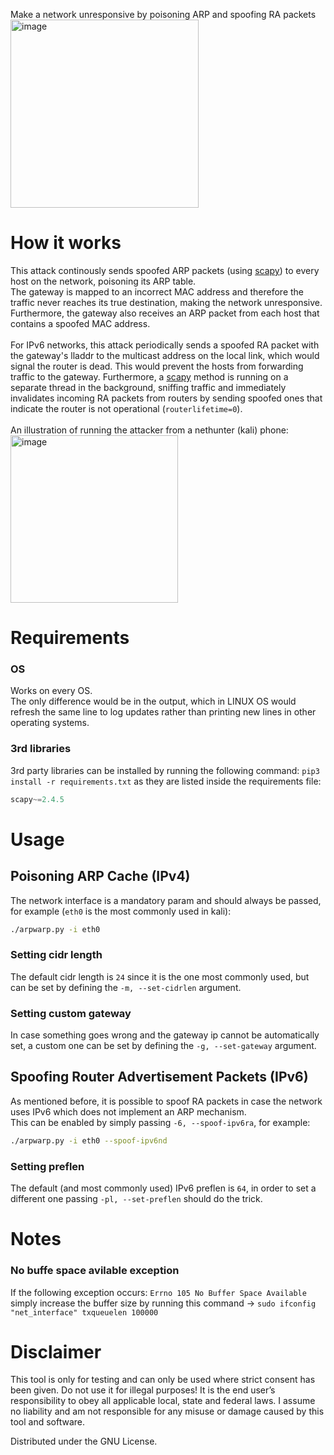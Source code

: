 Make a network unresponsive by poisoning ARP and spoofing RA packets </br>
<img width="301" alt="image" src="https://user-images.githubusercontent.com/59119926/184553797-ad7050a9-6455-45d1-b00f-b1ae5c90e8aa.png">


# How it works
This attack continously sends spoofed ARP packets (using [scapy](https://github.com/secdev/scapy)) to every host on the network, poisoning its ARP table. </br>
The gateway is mapped to an incorrect MAC address and therefore the traffic never reaches its true destination, making the network unresponsive. </br>
Furthermore, the gateway also receives an ARP packet from each host that contains a spoofed MAC address.
</br></br>
For IPv6 networks, this attack periodically sends a spoofed RA packet with the gateway's lladdr to the multicast address on the local link, which would signal the router is dead. This would prevent the hosts from forwarding traffic to the gateway. Furthermore, a [scapy](https://github.com/secdev/scapy) method is running on a separate thread in the background, sniffing traffic and immediately invalidates incoming RA packets from routers by sending spoofed ones that indicate the router is not operational (`routerlifetime=0`). </br></br>
An illustration of running the attacker from a nethunter (kali) phone: <br>
<img width="268" alt="image" src="https://user-images.githubusercontent.com/59119926/184556919-e8b286b4-6207-4c13-b791-5ec2744927c1.png">


# Requirements
### OS
Works on every OS. </br>
The only difference would be in the output, which in LINUX OS would refresh the same line to log updates rather than printing new lines in other operating systems.

### 3rd libraries
3rd party libraries can be installed by running the following command: `pip3 install -r requirements.txt` as they are listed inside the requirements file:
```python
scapy~=2.4.5
```
# Usage

## Poisoning ARP Cache (IPv4)

The network interface is a mandatory param and should always be passed, for example (`eth0` is the most commonly used in kali): 
```bash
./arpwarp.py -i eth0
```

### Setting cidr length
The default cidr length is `24` since it is the one most commonly used, but can be set by defining the `-m, --set-cidrlen` argument.

### Setting custom gateway
In case something goes wrong and the gateway ip cannot be automatically set, a custom one can be set by defining the `-g, --set-gateway` argument.

## Spoofing Router Advertisement Packets (IPv6)
As mentioned before, it is possible to spoof RA packets in case the network uses IPv6 which does not implement an ARP mechanism. <br/>
This can be enabled by simply passing `-6, --spoof-ipv6ra`, for example:
```bash
./arpwarp.py -i eth0 --spoof-ipv6nd
```

### Setting preflen
The default (and most commonly used) IPv6 preflen is `64`, in order to set a different one passing `-pl, --set-preflen` should do the trick.

# Notes
### No buffe space avilable exception
If the following exception occurs: ```Errno 105 No Buffer Space Available```
simply increase the buffer size by running this command -> `sudo ifconfig "net_interface" txqueuelen 100000`

# Disclaimer

This tool is only for testing and can only be used where strict consent has been given. Do not use it for illegal purposes! It is the end user’s responsibility to obey all applicable local, state and federal laws. I assume no liability and am not responsible for any misuse or damage caused by this tool and software.

Distributed under the GNU License.
